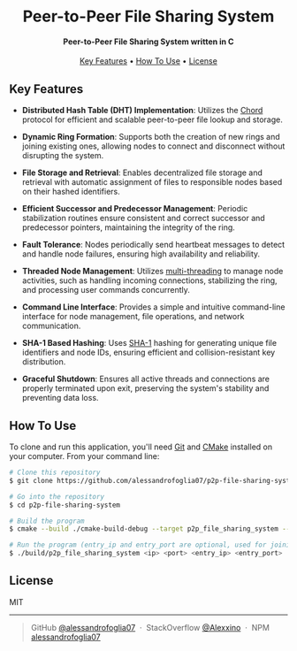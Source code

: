 <h1 align="center">
  <br>
  Peer-to-Peer File Sharing System
</h1>

<h4 align="center">Peer-to-Peer File Sharing System written in C</h4>

<p align="center">
  <a href="#key-features">Key Features</a> •
  <a href="#how-to-use">How To Use</a> •
  <a href="#license">License</a>
</p>

## Key Features

- **Distributed Hash Table (DHT) Implementation**: Utilizes
  the [Chord](https://en.wikipedia.org/wiki/Chord_(peer-to-peer)) protocol for efficient and scalable
  peer-to-peer
  file lookup and storage.

- **Dynamic Ring Formation**: Supports both the creation of new rings and joining existing ones, allowing nodes to
  connect
  and disconnect without disrupting the system.

- **File Storage and Retrieval**: Enables decentralized file storage and retrieval with automatic assignment of files to
  responsible nodes based on their hashed identifiers.

- **Efficient Successor and Predecessor Management**: Periodic stabilization routines ensure consistent and correct
  successor and predecessor pointers, maintaining the integrity of the ring.

- **Fault Tolerance**: Nodes periodically send heartbeat messages to detect and handle node failures, ensuring high
  availability and reliability.

- **Threaded Node Management**:
  Utilizes [multi-threading](https://en.wikipedia.org/wiki/Multithreading_(computer_architecture)) to manage node
  activities, such as handling incoming
  connections,
  stabilizing the ring, and processing user commands concurrently.

- **Command Line Interface**: Provides a simple and intuitive command-line interface for node management, file
  operations,
  and network communication.

- **SHA-1 Based Hashing**: Uses [SHA-1](https://en.wikipedia.org/wiki/SHA-1) hashing for generating unique file
  identifiers and node IDs, ensuring efficient
  and
  collision-resistant key distribution.

- **Graceful Shutdown**: Ensures all active threads and connections are properly terminated upon exit, preserving the
  system's stability and preventing data loss.

## How To Use

To clone and run this application, you'll need [Git](https://git-scm.com) and [CMake](https://cmake.org/)
installed on your computer. From your command line:

```bash
# Clone this repository
$ git clone https://github.com/alessandrofoglia07/p2p-file-sharing-system

# Go into the repository
$ cd p2p-file-sharing-system

# Build the program
$ cmake --build ./cmake-build-debug --target p2p_file_sharing_system -- -j 6

# Run the program (entry_ip and entry_port are optional, used for joining an existing ring)
$ ./build/p2p_file_sharing_system <ip> <port> <entry_ip> <entry_port>
```

## License

MIT

---

> GitHub [@alessandrofoglia07](https://github.com/alessandrofoglia07) &nbsp;&middot;&nbsp;
> StackOverflow [@Alexxino](https://stackoverflow.com/users/21306952/alexxino) &nbsp;&middot;&nbsp;
> NPM [alessandrofoglia07](https://www.npmjs.com/~alessandrofoglia07)
